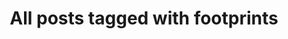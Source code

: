 ---
layout: tag
title: "All posts tagged with footprints"
permalink: /weblog/tags/footprints/
taxonomy: footprints
---